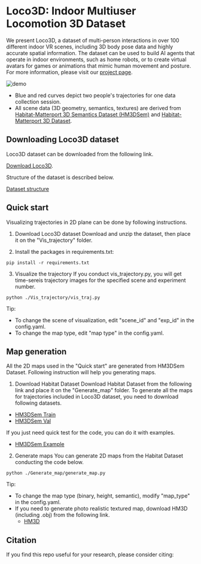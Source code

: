 # Loco3D: Indoor Multiuser Locomotion 3D Dataset

We present Loco3D, a dataset of multi-person interactions in over 100 different indoor VR scenes, including 3D body pose data and highly accurate spatial information. The dataset can be used to build AI agents that operate in indoor environments, such as home robots, or to create virtual avatars for games or animations that mimic human movement and posture. 
For more information, please visit our [project page](https://sites.google.com/loco3d/).

 ![demo](./assets/scenes_in_loco3d_v3.png)

 - Blue and red curves depict two people's trajectories for one data collection session.
 - All scene data (3D geometry, semantics, textures) are derived from [Habitat-Matterport 3D Semantics Dataset (HM3DSem)](https://aihabitat.org/datasets/hm3d-semantics/) and [Habitat-Matterport 3D Dataset](https://aihabitat.org/datasets/hm3d/).

## Downloading Loco3D dataset
Loco3D dataset can be downloaded from the following link.

[Download Loco3D](https://drive.google.com/drive/folders/1ag4C1sx1D71PVoOQrtzzHmDmh9MXBHv-?usp=sharing).

Structure of the dataset is described below.

[Dataset structure](./dataset_structure/README.md)

## Quick start
Visualizing trajectories in 2D plane can be done by following instructions.

1. Download Loco3D dataset
   Download and unzip the dataset, then place it on the "Vis_trajectory" folder.
   
2. Install the packages in requirements.txt:
```
pip install -r requirements.txt
```
3. Visualize the trajectory
   If you conduct vis_trajectory.py, you will get time-sereis trajectory images for the specified scene and experiment number.
```
python ./Vis_trajectory/vis_traj.py
```
Tip: 
- To change the scene of visualization, edit "scene_id" and "exp_id" in the config.yaml.
- To change the map type, edit "map type" in the config.yaml. 

## Map generation
All the 2D maps used in the "Quick start" are generated from HM3DSem Dataset.
Following instruction will help you generating maps.

1. Download Habitat Dataset
Download Habitat Dataset from the following link and place it on the "Generate_map" folder.
To generate all the maps for trajectories included in Loco3D dataset, you need to download following datasets.
- [HM3DSem Train](https://api.matterport.com/resources/habitat/hm3d-train-semantic-annots-v0.2.tar)
- [HM3DSem Val](https://api.matterport.com/resources/habitat/hm3d-val-semantic-annots-v0.2.tar)

If you just need quick test for the code, you can do it with examples.
- [HM3DSem Example](https://github.com/matterport/habitat-matterport-3dresearch/blob/main/example/hm3d-example-semantic-annots-v0.2.tar)

2. Generate maps
  You can generate 2D maps from the Habitat Dataset conducting the code below.
```
python ./Generate_map/generate_map.py
```
Tip: 
- To change the map type (binary, height, semantic), modify "map_type" in the config.yaml.
- If you need to generate photo realistic textured map, download HM3D (including .obj) from the following link.
  - [HM3D](https://matterport.com/partners/facebook)

## Citation
If you find this repo useful for your research, please consider citing:
